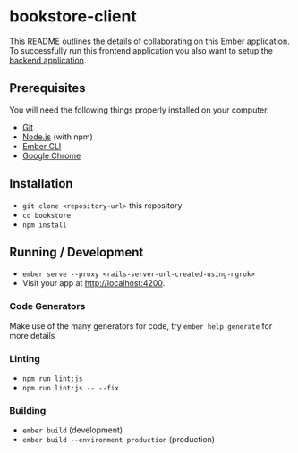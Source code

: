 # bookstore-client

This README outlines the details of collaborating on this Ember application.
To successfully run this frontend application you also want to setup the [backend application](https://github.com/monika-khatri/bookstore-api).

## Prerequisites

You will need the following things properly installed on your computer.

* [Git](https://git-scm.com/)
* [Node.js](https://nodejs.org/) (with npm)
* [Ember CLI](https://ember-cli.com/)
* [Google Chrome](https://google.com/chrome/)

## Installation

* `git clone <repository-url>` this repository
* `cd bookstore`
* `npm install`

## Running / Development

* `ember serve --proxy <rails-server-url-created-using-ngrok>`
* Visit your app at [http://localhost:4200](http://localhost:4200).

### Code Generators

Make use of the many generators for code, try `ember help generate` for more details

### Linting

* `npm run lint:js`
* `npm run lint:js -- --fix`

### Building

* `ember build` (development)
* `ember build --environment production` (production)
